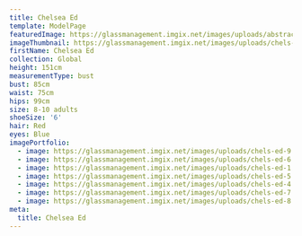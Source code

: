 ```yaml
---
title: Chelsea Ed
template: ModelPage
featuredImage: https://glassmanagement.imgix.net/images/uploads/abstract-analog-art-390089.jpg
imageThumbnail: https://glassmanagement.imgix.net/images/uploads/chels-ed.jpg
firstName: Chelsea Ed
collection: Global
height: 151cm
measurementType: bust
bust: 85cm
waist: 75cm
hips: 99cm
size: 8-10 adults
shoeSize: '6'
hair: Red
eyes: Blue
imagePortfolio:
  - image: https://glassmanagement.imgix.net/images/uploads/chels-ed-9.jpg
  - image: https://glassmanagement.imgix.net/images/uploads/chels-ed-6.jpg
  - image: https://glassmanagement.imgix.net/images/uploads/chels-ed-1.jpg
  - image: https://glassmanagement.imgix.net/images/uploads/chels-ed-5.jpg
  - image: https://glassmanagement.imgix.net/images/uploads/chels-ed-4.jpg
  - image: https://glassmanagement.imgix.net/images/uploads/chels-ed-7.jpg
  - image: https://glassmanagement.imgix.net/images/uploads/chels-ed-8.jpg
meta:
  title: Chelsea Ed
---
```


